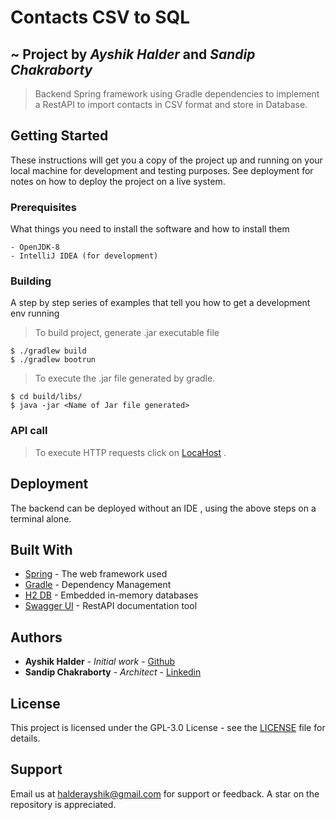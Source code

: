 # Contacts CSV to SQL 
##  ~ Project by _Ayshik Halder_ and _Sandip Chakraborty_

>Backend Spring framework using Gradle dependencies to implement a RestAPI to import contacts in CSV format and store in Database.

## Getting Started

These instructions will get you a copy of the project up and running on your local machine for development and testing purposes. See deployment for notes on how to deploy the project on a live system.

### Prerequisites

What things you need to install the software and how to install them

```
- OpenJDK-8
- IntelliJ IDEA (for development)
```

### Building

A step by step series of examples that tell you how to get a development env running

> To build project, generate  .jar executable file

```
$ ./gradlew build
$ ./gradlew bootrun
```
> To execute the .jar file generated by gradle.
```
$ cd build/libs/
$ java -jar <Name of Jar file generated>
```
### API call

>To execute HTTP requests click on [LocaHost](http://localhost:8080/swagger-ui.html) .

## Deployment

The backend can be deployed without an IDE , using the above steps on a terminal alone.

## Built With

* [Spring](https://spring.io/) - The web framework used
* [Gradle](https://gradle.org/) - Dependency Management
* [H2 DB](https://www.h2database.com/html/main.html) - Embedded in-memory databases
* [Swagger UI](https://swagger.io/tools/swagger-ui/) - RestAPI documentation tool
## Authors

* **Ayshik Halder** - *Initial work* - [Github](https://github.com/PurpleBooth)
* **Sandip Chakraborty** - *Architect* - [Linkedin](https://www.linkedin.com/in/sandip-chakraborty-28b48bb6/)


## License

This project is licensed under the GPL-3.0 License - see the [LICENSE](LICENSE) file for details.

## Support

Email us at <halderayshik@gmail.com> for support or feedback.
A star on the repository is appreciated.
